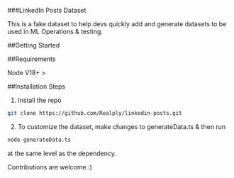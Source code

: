 ###LinkedIn Posts Dataset

This is a fake dataset to help devs quickly add and generate datasets to be used in ML Operations & testing.

##Getting Started

##Requirements

Node V18+ >

##Installation Steps

1. Install the repo

```bash
git clone https://github.com/Realply/linkedin-posts.git
```

2. To customize the dataset, make changes to generateData.ts & then run

```bash
node generateData.ts
```

at the same level as the dependency.

Contributions are welcome :)

